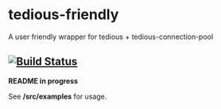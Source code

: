 # tedious-friendly

A user friendly wrapper for tedious + tedious-connection-pool

[![Build Status](https://travis-ci.org/eezing/tedious-friendly.svg?branch=master)](https://travis-ci.org/eezing/tedious-friendly)
---

**README in progress**

See **/src/examples** for usage.
